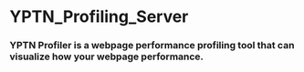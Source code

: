 # YPTN_Profiling_Server
### YPTN Profiler is a webpage performance profiling tool that can visualize how your webpage performance.
